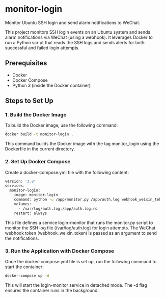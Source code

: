 # monitor-login
Monitor Ubuntu SSH login and send alarm notifications to WeChat.

This project monitors SSH login events on an Ubuntu system and sends alarm notifications via WeChat (using a webhook). It leverages Docker to run a Python script that reads the SSH logs and sends alerts for both successful and failed login attempts.

## Prerequisites

- Docker
- Docker Compose
- Python 3 (inside the Docker container)

## Steps to Set Up

### 1. Build the Docker Image

To build the Docker image, use the following command:

```bash
docker build -t monitor-login .
```
This command builds the Docker image with the tag monitor_login using the Dockerfile in the current directory.

### 2. Set Up Docker Compose

Create a docker-compose.yml file with the following content:

```bash
version: '3.8'
services:
  monitor-login:
    image: monitor-login
    command: python -u /app/monitor.py /app/auth.log webhook_weixin_token
    volumes:
      - /var/log/auth.log:/app/auth.log:ro
    restart: always
```

This file defines a service login-monitor that runs the monitor.py script to monitor the SSH log file (/var/log/auth.log) for login attempts. The WeChat webhook token (webhook_weixin_token) is passed as an argument to send the notifications.

### 3. Run the Application with Docker Compose

Once the docker-compose.yml file is set up, run the following command to start the container:

```bash
docker-compose up -d
```

This will start the login-monitor service in detached mode. The -d flag ensures the container runs in the background.

